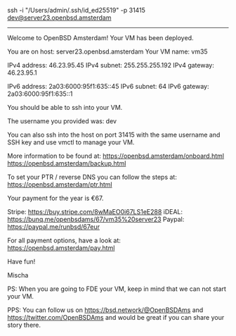 
ssh -i "/Users/admin/.ssh/id_ed25519" -p 31415 dev@server23.openbsd.amsterdam

---

Welcome to OpenBSD Amsterdam! Your VM has been deployed.

You are on host: server23.openbsd.amsterdam
Your VM name: vm35

IPv4 address: 46.23.95.45
IPv4 subnet: 255.255.255.192
IPv4 gateway: 46.23.95.1

IPv6 address: 2a03:6000:95f1:635::45
IPv6 subnet: 64
IPv6 gateway: 2a03:6000:95f1:635::1

You should be able to ssh into your VM.

The username you provided was: dev

You can also ssh into the host on port 31415 with the same username
and SSH key and use vmctl to manage your VM.

More information to be found at:
https://openbsd.amsterdam/onboard.html
https://openbsd.amsterdam/backup.html

To set your PTR / reverse DNS you can follow the steps at:
https://openbsd.amsterdam/ptr.html

Your payment for the year is €67.

Stripe: https://buy.stripe.com/8wMaEO0i67LS1eE288
iDEAL: https://bunq.me/openbsdams/67/vm35%20server23
Paypal: https://paypal.me/runbsd/67eur

For all payment options, have a look at:
https://openbsd.amsterdam/pay.html

Have fun!

Mischa

PS: When you are going to FDE your VM, keep in mind that we can not
start your VM.

PPS: You can follow us on https://bsd.network/@OpenBSDAms and
https://twitter.com/OpenBSDAms and would be great if you can share
your story there.

